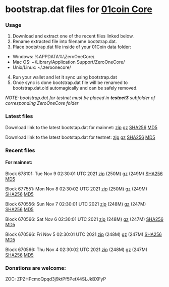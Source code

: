 # bootstrap.dat files for [01coin Core](https://01coin.io)

### Usage

1. Download and extract one of the recent files linked below.
2. Rename extracted file into filename bootstrap.dat.
3. Place bootstrap.dat file inside of your 01Coin data folder:
 - Windows: %APPDATA%\ZeroOneCore\
 - Mac OS: ~/Library/Application Support/ZeroOneCore/
 - Unix/Linux: ~/.zeroonecore/
4. Run your wallet and let it sync using bootstrap.dat
5. Once sync is done bootstrap.dat file will be renamed to bootstrap.dat.old automagically and can be safely removed.

_NOTE: bootstrap.dat for testnet must be placed in **testnet3** subfolder of corresponding ZeroOneCore folder_

### Latest files
Download link to the latest bootstap.dat for mainnet: [zip](https://files.01coin.io/mainnet/bootstrap.dat.zip) [gz](https://files.01coin.io/mainnet/bootstrap.dat.tar.gz) [SHA256](https://files.01coin.io/mainnet/sha256.txt) [MD5](https://files.01coin.io/mainnet/md5.txt)

Download link to the latest bootstap.dat for testnet: [zip](https://files.01coin.io/testnet/bootstrap.dat.zip) [gz](https://files.01coin.io/testnet/bootstrap.dat.tar.gz) [SHA256](https://files.01coin.io/testnet/sha256.txt) [MD5](https://files.01coin.io/testnet/md5.txt)

### Recent files

#### For mainnet:

Block 678101: Tue Nov  9 02:30:01 UTC 2021 [zip](https://files.01coin.io/mainnet/2021-11-09/bootstrap.dat.zip) (250M) [gz](https://files.01coin.io/mainnet/2021-11-09/bootstrap.dat.tar.gz) (249M) [SHA256](https://files.01coin.io/mainnet/2021-11-09/sha256.txt) [MD5](https://files.01coin.io/mainnet/2021-11-09/md5.txt)

Block 677551: Mon Nov  8 02:30:02 UTC 2021 [zip](https://files.01coin.io/mainnet/2021-11-08/bootstrap.dat.zip) (250M) [gz](https://files.01coin.io/mainnet/2021-11-08/bootstrap.dat.tar.gz) (249M) [SHA256](https://files.01coin.io/mainnet/2021-11-08/sha256.txt) [MD5](https://files.01coin.io/mainnet/2021-11-08/md5.txt)

Block 670556: Sun Nov  7 02:30:01 UTC 2021 [zip](https://files.01coin.io/mainnet/2021-11-07/bootstrap.dat.zip) (248M) [gz](https://files.01coin.io/mainnet/2021-11-07/bootstrap.dat.tar.gz) (247M) [SHA256](https://files.01coin.io/mainnet/2021-11-07/sha256.txt) [MD5](https://files.01coin.io/mainnet/2021-11-07/md5.txt)

Block 670566: Sat Nov  6 02:30:01 UTC 2021 [zip](https://files.01coin.io/mainnet/2021-11-06/bootstrap.dat.zip) (248M) [gz](https://files.01coin.io/mainnet/2021-11-06/bootstrap.dat.tar.gz) (247M) [SHA256](https://files.01coin.io/mainnet/2021-11-06/sha256.txt) [MD5](https://files.01coin.io/mainnet/2021-11-06/md5.txt)

Block 670566: Fri Nov  5 02:30:01 UTC 2021 [zip](https://files.01coin.io/mainnet/2021-11-05/bootstrap.dat.zip) (248M) [gz](https://files.01coin.io/mainnet/2021-11-05/bootstrap.dat.tar.gz) (247M) [SHA256](https://files.01coin.io/mainnet/2021-11-05/sha256.txt) [MD5](https://files.01coin.io/mainnet/2021-11-05/md5.txt)

Block 670566: Thu Nov  4 02:30:02 UTC 2021 [zip](https://files.01coin.io/mainnet/2021-11-04/bootstrap.dat.zip) (248M) [gz](https://files.01coin.io/mainnet/2021-11-04/bootstrap.dat.tar.gz) (247M) [SHA256](https://files.01coin.io/mainnet/2021-11-04/sha256.txt) [MD5](https://files.01coin.io/mainnet/2021-11-04/md5.txt)


### Donations are welcome:

ZOC: ZPZHPcmoQpqd3j9ktPf5PetX4SLJkBXFyP
